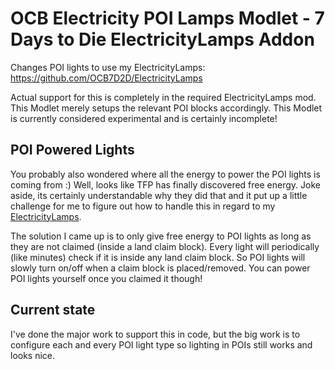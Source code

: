 # OCB Electricity POI Lamps Modlet - 7 Days to Die ElectricityLamps Addon

Changes POI lights to use my ElectricityLamps:  
https://github.com/OCB7D2D/ElectricityLamps

Actual support for this is completely in the required
ElectricityLamps mod. This Modlet merely setups the
relevant POI blocks accordingly. This Modlet is currently
considered experimental and is certainly incomplete!

## POI Powered Lights

You probably also wondered where all the energy to power
the POI lights is coming from :) Well, looks like TFP
has finally discovered free energy. Joke aside, its
certainly understandable why they did that and it put
up a little challenge for me to figure out how to
handle this in regard to my [ElectricityLamps][1].

The solution I came up is to only give free energy
to POI lights as long as they are not claimed (inside
a land claim block). Every light will periodically
(like minutes) check if it is inside any land claim
block. So POI lights will slowly turn on/off when
a claim block is placed/removed. You can power
POI lights yourself once you claimed it though!

## Current state

I've done the major work to support this in code,
but the big work is to configure each and every
POI light type so lighting in POIs still works
and looks nice.

[1]: https://github.com/OCB7D2D/ElectricityLamps